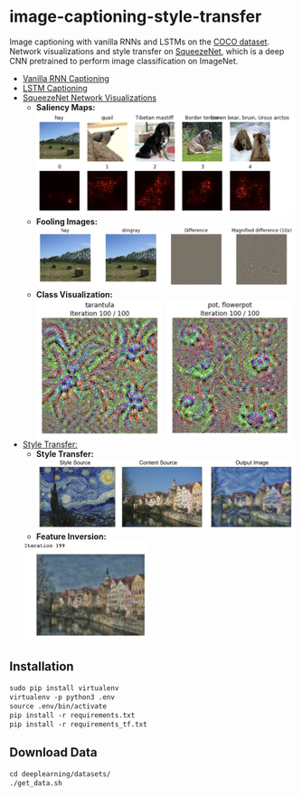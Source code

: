 # image-captioning-style-transfer
Image captioning with vanilla RNNs and LSTMs on the [COCO dataset](http://cocodataset.org/#home). Network visualizations and style transfer on [SqueezeNet](https://github.com/DeepScale/SqueezeNet), which is a deep CNN pretrained to perform image classification on ImageNet.

* [Vanilla RNN Captioning](https://github.com/alexvlis/image-captioning-style-transfer/blob/master/RNN_Captioning.ipynb)
* [LSTM Captioning](https://github.com/alexvlis/image-captioning-style-transfer/blob/master/LSTM_Captioning.ipynb)
* [SqueezeNet Network Visualizations](https://github.com/alexvlis/image-captioning-style-transfer/blob/master/NetworkVisualization-TensorFlow.ipynb) 
  * **Saliency Maps:** <br />
  <img src="images/saliency-maps.png" width="525"/> <br />
  * **Fooling Images:** <br />
  <img src="images/fooling.png" width="525"/> <br />
  * **Class Visualization:** <br />
  <img src="images/tarantula.png" width="225"/> <img src="images/flower-pot.png" width="225"/> <br />
* [Style Transfer:](https://github.com/alexvlis/image-captioning-style-transfer/blob/master/StyleTransfer-TensorFlow.ipynb)
  * **Style Transfer:** <br />
  <img src="images/style-transfer.png" width="525"/> <br />
  * **Feature Inversion:**
  <img src="images/feature-inversion.png" width="225"/>

## Installation ##
```
sudo pip install virtualenv
virtualenv -p python3 .env
source .env/bin/activate
pip install -r requirements.txt
pip install -r requirements_tf.txt
```

## Download Data ##
```
cd deeplearning/datasets/
./get_data.sh
```
